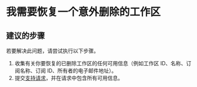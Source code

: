 <properties 
    pageTitle="I need to revive a workspace I accidentally deleted"
    description="我需要恢复一个意外删除的工作区"
    service="microsoft.machinelearning"
    resource="workspaces"
    authors="jajan"
    displayOrder="3"
    selfHelpType="resource"
    supportTopicIds=""
    resourceTags=""
    productPesIds=""
    cloudEnvironments="public"
 />


# 我需要恢复一个意外删除的工作区

## **建议的步骤**
若要解决此问题，请尝试执行以下步骤。
 
 1. 收集有关你要恢复的已删除工作区的任何可用信息（例如工作区 ID、名称、订阅名称、订阅 ID、所有者的电子邮件地址）。
 2. 提交[支持请求](data-blade:Microsoft_Azure_Support.NewSupportRequestBlade)，并在请求中包含所有可用信息。




<!--HONumber=Aug16_HO2-->


